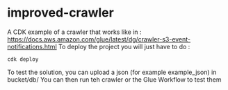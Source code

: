 # improved-crawler
A CDK example of a crawler that works like in : https://docs.aws.amazon.com/glue/latest/dg/crawler-s3-event-notifications.html
To deploy the project you will just have to do :
```
cdk deploy
```

To test the solution, you can upload a json (for example example_json) in bucket/db/
You can then run teh crawler or the Glue Workflow to test them
